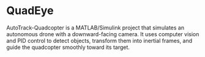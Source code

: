 # QuadEye
AutoTrack-Quadcopter is a MATLAB/Simulink project that simulates an autonomous drone with a downward-facing camera. It uses computer vision and PID control to detect objects, transform them into inertial frames, and guide the quadcopter smoothly toward its target.
